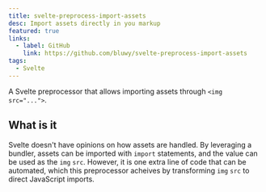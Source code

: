 ```yaml
---
title: svelte-preprocess-import-assets
desc: Import assets directly in you markup
featured: true
links:
  - label: GitHub
    link: https://github.com/bluwy/svelte-preprocess-import-assets
tags:
  - Svelte
---
```


A Svelte preprocessor that allows importing assets through `<img src="...">`.

<!-- endexcerpt -->

## What is it

Svelte doesn't have opinions on how assets are handled. By leveraging a bundler, assets can be imported with `import` statements, and the value can be used as the `img` `src`. However, it is one extra line of code that can be automated, which this preprocessor acheives by transforming `img` `src` to direct JavaScript imports.
